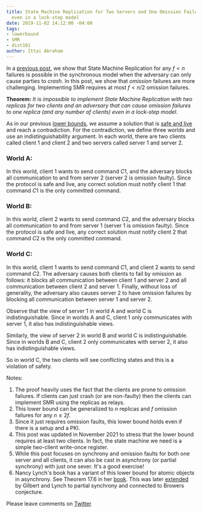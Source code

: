 ```yaml
---
title: State Machine Replication for Two Servers and One Omission Failure is Impossible
  even in a lock-step model
date: 2019-11-02 14:12:00 -04:00
tags:
- lowerbound
- SMR
- dist101
author: Ittai Abraham
---
```


In a [previous post](https://decentralizedthoughts.github.io/2019-11-01-primary-backup/), we show that State Machine Replication for any $f<n$ failures is possible in the synchronous model when the adversary can only cause parties to *crash*. In this post, we show that *omission* failures are more challenging. Implementing SMR requires at most $f<n/2$ omission failures.

**Theorem:** *It is impossible to implement State Machine Replication with two replicas for two clients and an adversary that can cause omission failures to one replica (and any number of clients) even in a lock-step model.* 

As in our previous [lower bounds](https://decentralizedthoughts.github.io/2019-06-25-on-the-impossibility-of-byzantine-agreement-for-n-equals-3f-in-partial-synchrony/), we assume a solution that is [safe and live](https://decentralizedthoughts.github.io/2019-10-15-consensus-for-state-machine-replication/) and reach a contradiction. For the contradiction, we define three worlds and use an indistinguishability argument. In each world, there are two clients called client $1$ and client $2$ and two servers called server $1$ and server $2$.

### World A:
In this world, client $1$ wants to send command $C1$, and the adversary blocks all communication to and from server $2$ (server $2$ is omission faulty). Since the protocol is safe and live, any correct solution must notify client $1$ that command $C1$ is the only committed command.

### World B:
In this world, client $2$ wants to send command $C2$, and the adversary blocks all communication to and from server $1$ (server $1$ is omission faulty). Since the protocol is safe and live, any correct solution must notify client $2$ that command $C2$ is the only committed command.

### World C:
In this world, client $1$ wants to send command $C1$, and client $2$ wants to send command $C2$. The adversary causes both clients to fail by omission as follows: it blocks all communication between client $1$ and server $2$ and all communication between client $2$ and server $1$. Finally, without loss of generality, the adversary also causes server 2 to have omission failures by blocking all communication between server $1$ and server $2$.


Observe that the view of server 1 in world A and world C is indistinguishable. Since in worlds A and C, client $1$ only communicates with server $1$, it also has indistinguishable views.

Similarly, the view of server 2 in world B and world C is indistinguishable. Since in worlds B and C, client $2$ only communicates with server $2$, it also has indistinguishable views.

So in world C, the two clients will see conflicting states and this is a violation of safety.


Notes:
1. The proof heavily uses the fact that the clients are prone to omission failures. If clients can just crash (or are non-faulty) then the clients can implement SMR using the replicas as relays.
2. This lower bound can be generalized to $n$ replicas and $f$ omission failures for any $n\leq 2f$.
3. Since it just requires omission faults, this lower bound holds even if there is a setup and a PKI.
4. This post was updated in November 2021 to stress that the lower bound requires at least two clients. In fact, the state machine we need is a simple two-client write-once register.
5. While this post focuses on synchrony and omission faults for both one server and all clients, it can also be cast in asynchrony (or partial synchrony) with just one sever. It's a good exercise!
6. Nancy Lynch's book has a variant of this lower bound for atomic objects in asynchrony. See Theorem 17.6 in her [book](https://dl.acm.org/doi/book/10.5555/2821576). This was later [extended](https://users.ece.cmu.edu/~adrian/731-sp04/readings/GL-cap.pdf) by Gilbert and Lynch to partial synchrony and connected to Browers conjecture.

Please leave comments on [Twitter](https://twitter.com/ittaia/status/1191305159638503426?s=20)


